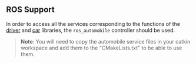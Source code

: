 ## ROS Support

In order to access all the services corresponding to the functions of the [driver](driver-library.md) and [car](car-library.md) libraries, the `ros_automobile` controller should be used.

> **Note**: You will need to copy the automobile service files in your catkin workspace and add them to the "CMakeLists.txt" to be able to use them.
